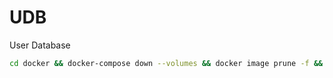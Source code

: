 # UDB

User Database

```bash
cd docker && docker-compose down --volumes && docker image prune -f && docker-compose up --build
```
